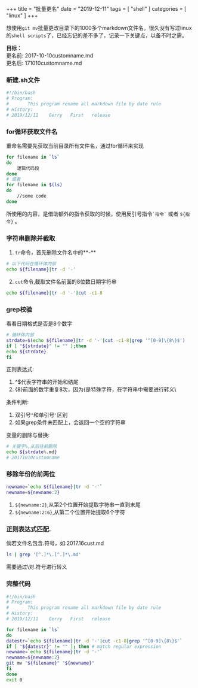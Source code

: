 +++
title = "批量更名"
date = "2019-12-11"
tags = [ "shell" ]
categories = [ "linux" ]
+++

想使用`git mv`批量更改目录下的1000多个markdown文件名。很久没有写过linux的`shell scripts`了，已经忘记的差不多了，记录一下关键点，以备不时之需。
<!--more-->
**目标：**  
更名前: 2017-10-10customname.md  
更名后: 171010customname.md

### 新建.sh文件

```bash
#!/bin/bash
# Program:
#       This program rename all markdown file by date rule
# History:
# 2019/12/11	Gerry	First	release
```

### for循环获取文件名

重命名需要先获取当前目录所有文件名，通过for循环来实现

```bash
for filename in `ls`
do 
	逻辑代码段
done
# 或者
for filename in $(ls)
do
	//some code
done
```

所使用的内容，是借助额外的指令获取的时候，使用反引号指令`` `指令` `` 或者 `${指令}` 。

### 字符串删除并截取

1. `tr`命令，首先删除文件名中的**-**
```bash
# 以下代码在循环体内部
echo ${filename}|tr -d '-'
```
2. `cut`命令,截取文件名前面的8位数日期字符串
```bash
echo ${filename}|tr -d '-'|cut -c1-8
```

### grep校验
看看日期格式是否是8个数字
```bash
# 循环体内部
strdate=$(echo ${filename}|tr -d '-'|cut -c1-8|grep '^[0-9]\{8\}$')
if [ "${strdate}" != "" ];then
echo ${strdate}
fi
```
正则表达式:

1. ^$代表字符串的开始和结尾
2. {8}前面的数字重复8次，因为{是特殊字符，在字符串中需要进行转义\\

条件判断:

1. 双引号`"`和单引号`'`区别
2. 如果grep条件未匹配上，会返回一个空的字符串

变量的删除与替换:

```bash
# 关键字%,从后往前删除
echo ${strdate%.md}
# 20171010customname
```

### 移除年份的前两位

```bash
newname=`echo ${filename}|tr -d '-'`
newname=${newname:2}
```
1. `${newname:2}`,从第2个位置开始提取字符串一直到末尾
2. `${newname:2:6}`,从第二个位置开始提取6个字符

### 正则表达式匹配.

倘若文件名包含.符号，如:2017.16cust.md
```bash
ls | grep '[^.]*\.[^.]*\.md'
```
需要通过\\对.符号进行转义

### 完整代码

```bash
#!/bin/bash
# Program:
#       This program rename all markdown file by date rule
# History:
# 2019/12/11	Gerry	First	release

for filename in `ls`
do
datestr=`echo ${filename}|tr -d '-'|cut -c1-8|grep '^[0-9]\{8\}$'`
if [ "${datestr}" != "" ]; then # match regular expression
newname=`echo ${filename}|tr -d '-'`
newname=${newname:2}
git mv "${filename}" "${newname}"
fi
done
exit 0
```


